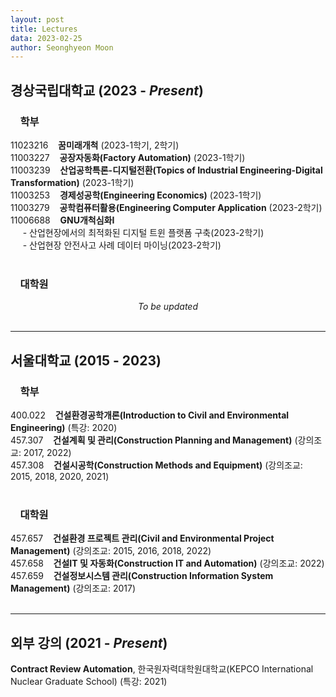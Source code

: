 ```yaml
---
layout: post
title: Lectures
data: 2023-02-25
author: Seonghyeon Moon
---
```


## 경상국립대학교 (2023 - _Present_)

### &nbsp;&nbsp;&nbsp;&nbsp;학부

11023216&nbsp;&nbsp;&nbsp;&nbsp;**꿈미래개척** (2023-1학기, 2학기)  
11003227&nbsp;&nbsp;&nbsp;&nbsp;**공장자동화(Factory Automation)** (2023-1학기)  
11003239&nbsp;&nbsp;&nbsp;&nbsp;**산업공학특론-디지털전환(Topics of Industrial Engineering-Digital Transformation)** (2023-1학기)  
11003253&nbsp;&nbsp;&nbsp;&nbsp;**경제성공학(Engineering Economics)** (2023-1학기)  
11003279&nbsp;&nbsp;&nbsp;&nbsp;**공학컴퓨터활용(Engineering Computer Application** (2023-2학기)  
11006688&nbsp;&nbsp;&nbsp;&nbsp;**GNU개척심화I**  
&nbsp;&nbsp;&nbsp;&nbsp; - 산업현장에서의 최적화된 디지털 트윈 플랫폼 구축(2023-2학기)  
&nbsp;&nbsp;&nbsp;&nbsp; - 산업현장 안전사고 사례 데이터 마이닝(2023-2학기)  
<br/>

### &nbsp;&nbsp;&nbsp;&nbsp;대학원

<div align='center'>
    <p></p>
    <i>To be updated</i>
</div>

<br/>

---

## 서울대학교 (2015 - 2023)

### &nbsp;&nbsp;&nbsp;&nbsp;학부

400.022&nbsp;&nbsp;&nbsp;&nbsp;**건설환경공학개론(Introduction to Civil and Environmental Engineering)** (특강: 2020)  
457.307&nbsp;&nbsp;&nbsp;&nbsp;**건설계획 및 관리(Construction Planning and Management)** (강의조교: 2017, 2022)  
457.308&nbsp;&nbsp;&nbsp;&nbsp;**건설시공학(Construction Methods and Equipment)** (강의조교: 2015, 2018, 2020, 2021)  
<br/>

### &nbsp;&nbsp;&nbsp;&nbsp;대학원

457.657&nbsp;&nbsp;&nbsp;&nbsp;**건설환경 프로젝트 관리(Civil and Environmental Project Management)** (강의조교: 2015, 2016, 2018, 2022)  
457.658&nbsp;&nbsp;&nbsp;&nbsp;**건설IT 및 자동화(Construction IT and Automation)** (강의조교: 2022)  
457.659&nbsp;&nbsp;&nbsp;&nbsp;**건설정보시스템 관리(Construction Information System Management)** (강의조교: 2017)  
<br/>

---

## 외부 강의 (2021 - _Present_)

**Contract Review Automation**, 한국원자력대학원대학교(KEPCO International Nuclear Graduate School) (특강: 2021)  